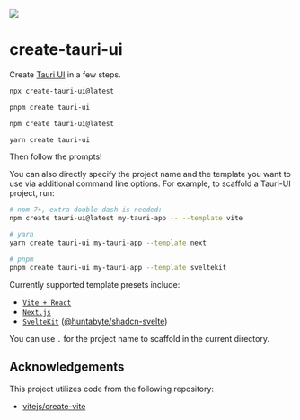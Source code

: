 ![](https://i.imgur.com/ONV0z45.png)

# create-tauri-ui

Create [Tauri UI](https://github.com/agmmnn/tauri-ui) in a few steps.

```bash
npx create-tauri-ui@latest

pnpm create tauri-ui

npm create tauri-ui@latest

yarn create tauri-ui
```

Then follow the prompts!

You can also directly specify the project name and the template you want to use via additional command line options. For example, to scaffold a Tauri-UI project, run:

```bash
# npm 7+, extra double-dash is needed:
npm create tauri-ui@latest my-tauri-app -- --template vite

# yarn
yarn create tauri-ui my-tauri-app --template next

# pnpm
pnpm create tauri-ui my-tauri-app --template sveltekit
```

Currently supported template presets include:

- [`Vite + React`](https://github.com/agmmnn/create-tauri-ui/tree/master/templates/vite)
- [`Next.js`](https://github.com/agmmnn/tauri-ui/)
- [`SvelteKit`](https://github.com/agmmnn/create-tauri-ui/tree/master/templates/sveltekit) ([@huntabyte/shadcn-svelte](https://github.com/huntabyte/shadcn-svelte))

You can use `.` for the project name to scaffold in the current directory.

## Acknowledgements

This project utilizes code from the following repository:

- [vitejs/create-vite](https://github.com/vitejs/vite/blob/main/packages/create-vite)
